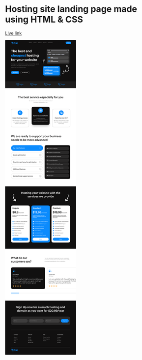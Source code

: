 # Hosting site landing page made using HTML & CSS

[Live link](https://famous-cupcake-1fc801.netlify.app)

![Output](./images/Hosting%20Landing%20Page.png)
